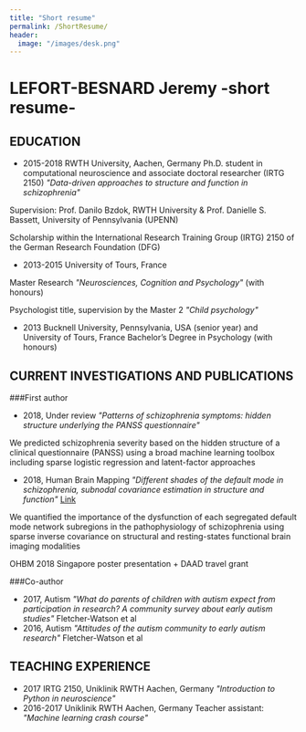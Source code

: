 ```yaml
---
title: "Short resume"
permalink: /ShortResume/
header:
  image: "/images/desk.png"
---
```



# LEFORT-BESNARD Jeremy -short resume-

## EDUCATION
* 2015-2018 RWTH University, Aachen, Germany
Ph.D. student in computational neuroscience and associate doctoral researcher (IRTG 2150)
*"Data-driven approaches to structure and function in schizophrenia"*


Supervision: Prof. Danilo Bzdok, RWTH University & Prof. Danielle S. Bassett, University of Pennsylvania (UPENN)


Scholarship within the International Research Training Group (IRTG) 2150 of the German Research Foundation (DFG)
* 2013-2015 University of Tours, France


Master Research *"Neurosciences, Cognition and Psychology"* (with honours)


Psychologist title, supervision by the Master 2 *"Child psychology"*
* 2013 Bucknell University, Pennsylvania, USA (senior year) and University of Tours, France
Bachelor’s Degree in Psychology (with honours)

## CURRENT INVESTIGATIONS AND PUBLICATIONS

###First author
  * 2018, Under review
*"Patterns of schizophrenia symptoms: hidden structure underlying the PANSS
questionnaire"*


We predicted schizophrenia severity based on the hidden structure of a clinical
questionnaire (PANSS) using a broad machine learning toolbox including sparse logistic regression and latent-factor approaches
  * 2018, Human Brain Mapping
*"Different shades of the default mode in schizophrenia, subnodal covariance estimation
in structure and function"*
[Link](https://onlinelibrary.wiley.com/doi/abs/10.1002/hbm.23870)


We quantified the importance of the dysfunction of each segregated default mode network
subregions in the pathophysiology of schizophrenia using sparse inverse covariance
on structural and resting-states functional brain imaging modalities


OHBM 2018 Singapore poster presentation + DAAD travel grant

###Co-author
  * 2017, Autism
*"What do parents of children with autism expect from participation in research? A community survey about early autism studies"* Fletcher-Watson et al
  * 2016, Autism
*"Attitudes of the autism community to early autism research"* Fletcher-Watson et al

## TEACHING EXPERIENCE
  * 2017 IRTG 2150, Uniklinik RWTH Aachen, Germany
*"Introduction to Python in neuroscience"*
  * 2016-2017 Uniklinik RWTH Aachen, Germany
Teacher assistant: *"Machine learning crash course"*
